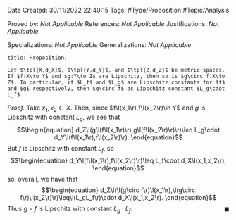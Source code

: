 <div class="topSpace"></div>

Date Created: 30/11/2022 22:40:15
Tags: #Type/Proposition #Topic/Analysis

Proved by: <i>Not Applicable</i>
References: <i>Not Applicable</i>
Justifications: <i>Not Applicable</i>

Specializations: <i>Not Applicable</i>
Generalizations: <i>Not Applicable</i>

``` ad-Proposition
title: Proposition.

Let $\tpl{X,d_X}$, $\tpl{Y,d_Y}$, and $\tpl{Z,d_Z}$ be metric spaces. If $f:X\to Y$ and $g:Y\to Z$ are Lipschitz, then so is $g\circ f:X\to Z$. In particular, if $L_f$ and $L_g$ are Lipschitz constants for $f$ and $g$ respectively, then $g\circ f$ as Lipschitz constant $L_g\cdot L_f$.

```

<i>Proof.</i> Take $x_1,x_2\in X$. Then, since $f\l(x_1\r),f\l(x_2\r)\in Y$ and $g$ is Lipschitz with constant $L_g$, we see that
$$\begin{equation}
    d_Z\l(g\l(f\l(x_1\r)\r),g\l(f\l(x_2\r)\r)\r)\leq L_g\cdot d_Y\l(f\l(x_1\r),f\l(x_2\r)\r).
\end{equation}$$
But $f$ is Lipschitz with constant $L_f$, so
$$\begin{equation}
    d_Y\l(f\l(x_1\r),f\l(x_2\r)\r)\leq L_f\cdot d_X\l(x_1,x_2\r),
\end{equation}$$
so, overall, we have that
$$\begin{equation}
    d_Z\l(\l(g\circ f\r)\l(x_1\r),\l(g\circ f\r)\l(x_2\r)\r)\leq\l(L_gL_f\r)\cdot d_X\l(x_1,x_2\r).
\end{equation}$$
Thus $g\circ f$ is Lipschitz with constant $L_g\cdot L_f$.<span style="float:right;">$\blacksquare$</span>
